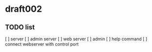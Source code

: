 # draft002

## TODO list

[ ] server
  [ ] admin server
  [ ] web server
[ ] admin
  [ ] help command
  [ ] connect webserver with control port
